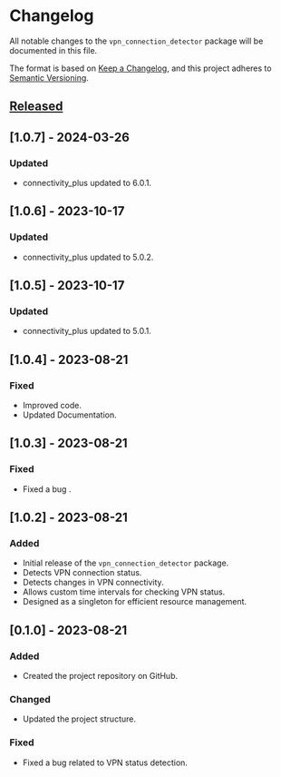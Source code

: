 # Changelog

All notable changes to the `vpn_connection_detector` package will be documented in this file.

The format is based on [Keep a Changelog](https://keepachangelog.com/en/1.0.0/),
and this project adheres to [Semantic Versioning](https://semver.org/spec/v2.0.0.html).

## [Released]

## [1.0.7] - 2024-03-26
### Updated

- connectivity_plus updated to 6.0.1.

## [1.0.6] - 2023-10-17
### Updated

- connectivity_plus updated to 5.0.2.

## [1.0.5] - 2023-10-17
### Updated

- connectivity_plus updated to 5.0.1.

## [1.0.4] - 2023-08-21
### Fixed

- Improved code.
- Updated Documentation.

## [1.0.3] - 2023-08-21
### Fixed

- Fixed a bug .
## [1.0.2] - 2023-08-21

### Added

- Initial release of the `vpn_connection_detector` package.
- Detects VPN connection status.
- Detects changes in VPN connectivity.
- Allows custom time intervals for checking VPN status.
- Designed as a singleton for efficient resource management.

## [0.1.0] - 2023-08-21

### Added

- Created the project repository on GitHub.

### Changed

- Updated the project structure.

### Fixed

- Fixed a bug related to VPN status detection.

[Released]: https://github.com/bazl-E/vpn_connection_detector/compare/v1.0.0...HEAD
[1.0.0]: https://github.com/bazl-E/vpn_connection_detector/releases/tag/v1.0.0
